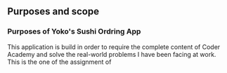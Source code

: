 ## Purposes and scope
### Purposes of Yoko's Sushi Ordring App
This application is build in order to require the complete content of Coder Academy and solve the real-world problems I have been facing at work. This is the one of the assignment of    
